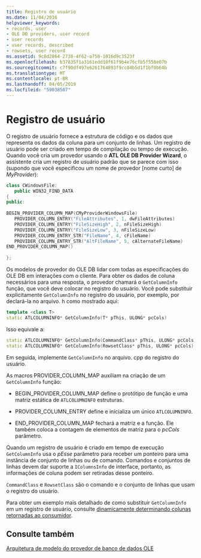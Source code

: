 ```yaml
---
title: Registro de usuário
ms.date: 11/04/2016
helpviewer_keywords:
- records, user
- OLE DB providers, user record
- user records
- user records, described
- rowsets, user record
ms.assetid: 9c0d2864-2738-4f62-a750-1016d9c3523f
ms.openlocfilehash: b37835f1a3161edd10f61f9b4e76cfb5f558e07b
ms.sourcegitcommit: c7f90df497e6261764893f9cc04b5d1f1bf0b64b
ms.translationtype: MT
ms.contentlocale: pt-BR
ms.lasthandoff: 04/05/2019
ms.locfileid: "59038507"
---
```

# <a name="user-record"></a>Registro de usuário

O registro de usuário fornece a estrutura de código e os dados que representa os dados da coluna para um conjunto de linhas. Um registro de usuário pode ser criado em tempo de compilação ou tempo de execução. Quando você cria um provedor usando o **ATL OLE DB Provider Wizard**, o assistente cria um registro de usuário padrão que se parece com isso (supondo que você especificou um nome de provedor [nome curto] de *MyProvider*):

```cpp
class CWindowsFile:
   public WIN32_FIND_DATA
{
public:
  
BEGIN_PROVIDER_COLUMN_MAP(CMyProviderWindowsFile)
   PROVIDER_COLUMN_ENTRY("FileAttributes", 1, dwFileAttributes)
   PROVIDER_COLUMN_ENTRY("FileSizeHigh", 2, nFileSizeHigh)
   PROVIDER_COLUMN_ENTRY("FileSizeLow", 3, nFileSizeLow)
   PROVIDER_COLUMN_ENTRY_STR("FileName", 4, cFileName)
   PROVIDER_COLUMN_ENTRY_STR("AltFileName", 5, cAlternateFileName)
END_PROVIDER_COLUMN_MAP()
  
};
```

Os modelos de provedor do OLE DB lidar com todas as especificações do OLE DB em interações com o cliente. Para obter os dados de coluna necessários para uma resposta, o provedor chamará o `GetColumnInfo` função, que você deve colocar no registro do usuário. Você pode substituir explicitamente `GetColumnInfo` no registro do usuário, por exemplo, por declará-la no arquivo. h como mostrado aqui:

```cpp
template <class T>
static ATLCOLUMNINFO* GetColumnInfo(T* pThis, ULONG* pcCols) 
```

Isso equivale a:

```cpp
static ATLCOLUMNINFO* GetColumnInfo(CommandClass* pThis, ULONG* pcCols)
static ATLCOLUMNINFO* GetColumnInfo(RowsetClass* pThis, ULONG* pcCols)
```

Em seguida, implemente `GetColumnInfo` no arquivo. cpp do registro do usuário.

As macros PROVIDER_COLUMN_MAP auxiliam na criação de um `GetColumnInfo` função:

- BEGIN_PROVIDER_COLUMN_MAP define o protótipo de função e uma matriz estática de `ATLCOLUMNINFO` estruturas.

- PROVIDER_COLUMN_ENTRY define e inicializa um único `ATLCOLUMNINFO`.

- END_PROVIDER_COLUMN_MAP fechará a matriz e a função. Ele também coloca a contagem de elementos de matriz para o *pcCols* parâmetro.

Quando um registro de usuário é criado em tempo de execução `GetColumnInfo` usa o *pEsse* parâmetro para receber um ponteiro para uma instância de conjunto de linhas ou de comando. Comandos e conjuntos de linhas devem dar suporte a `IColumnsInfo` de interface, portanto, as informações de coluna podem ser retiradas desse ponteiro.

`CommandClass` e `RowsetClass` são o comando e o conjunto de linhas que usam o registro do usuário.

Para obter um exemplo mais detalhado de como substituir `GetColumnInfo` em um registro de usuário, consulte [dinamicamente determinando colunas retornadas ao consumidor](../../data/oledb/dynamically-determining-columns-returned-to-the-consumer.md).

## <a name="see-also"></a>Consulte também

[Arquitetura de modelo do provedor de banco de dados OLE](../../data/oledb/ole-db-provider-template-architecture.md)<br/>

